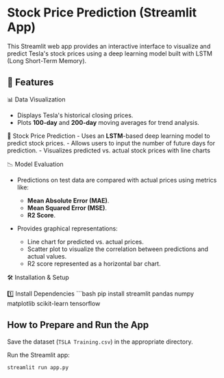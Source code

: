 # Stock Price Prediction (Streamlit App)

This Streamlit web app provides an interactive interface to visualize and predict Tesla's stock prices using a deep learning model built with LSTM (Long Short-Term Memory).

## 🚀 Features

📊 Data Visualization
   - Displays Tesla's historical closing prices.
   - Plots **100-day** and **200-day** moving averages for trend analysis.

🔮 Stock Price Prediction
     - Uses an **LSTM**-based deep learning model to predict stock prices.
     - Allows users to input the number of future days for prediction.
     - Visualizes predicted vs. actual stock prices with line charts

📉 Model Evaluation
   - Predictions on test data are compared with actual prices using metrics like:
     - **Mean Absolute Error (MAE)**.
     - **Mean Squared Error (MSE)**.
     - **R2 Score**.

   - Provides graphical representations:
     - Line chart for predicted vs. actual prices.
     - Scatter plot to visualize the correlation between predictions and actual values.
     - R2 score represented as a horizontal bar chart.

🛠️ Installation & Setup

 1️⃣ Install Dependencies
    ```bash
   pip install streamlit pandas numpy matplotlib scikit-learn tensorflow
   
## How to Prepare and Run the App

Save the dataset (`TSLA Training.csv`) in the appropriate directory.

Run the Streamlit app:
   ```bash
   streamlit run app.py


